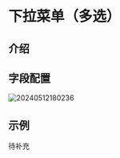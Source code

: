 # 下拉菜单（多选）

## 介绍

## 字段配置

![20240512180236](https://static-docs.nocobase.com/20240512180236.png)

## 示例

待补充

